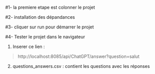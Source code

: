 #1- la premiere etape est colonner le projet

#2- installation des dépandances

#3- cliquer sur run pour démarrer le projet

#4- Tester le projet dans le navigateur

1. Inserer ce lien :

> http://localhost:8085/api/ChatGPT/answer?question=salut

2. questions_answers.csv : contient les questions avec les réponses
